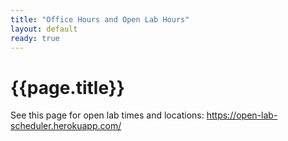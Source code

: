 ```yaml
---
title: "Office Hours and Open Lab Hours"
layout: default
ready: true
---
```


# {{page.title}}

See this page for open lab times and locations: https://open-lab-scheduler.herokuapp.com/




